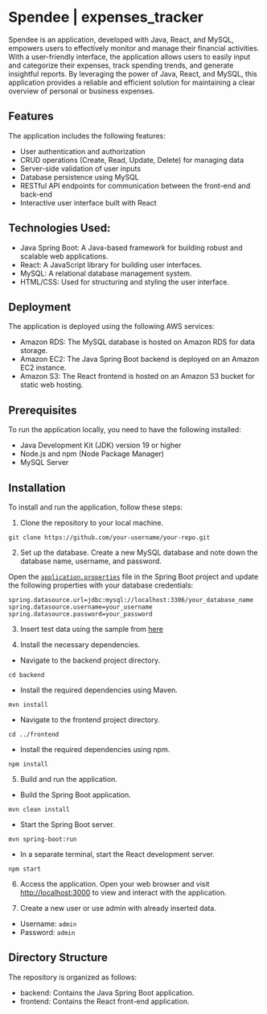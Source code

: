 # Spendee | expenses_tracker
Spendee is an application, developed with Java, React, and MySQL, empowers users to effectively monitor and manage their financial activities. With a user-friendly interface, the application allows users to easily input and categorize their expenses, track spending trends, and generate insightful reports. By leveraging the power of Java, React, and MySQL, this application provides a reliable and efficient solution for maintaining a clear overview of personal or business expenses.

## Features
The application includes the following features:
- User authentication and authorization
- CRUD operations (Create, Read, Update, Delete) for managing data
- Server-side validation of user inputs
- Database persistence using MySQL
- RESTful API endpoints for communication between the front-end and back-end
- Interactive user interface built with React

## Technologies Used:
- Java Spring Boot: A Java-based framework for building robust and scalable web applications.
- React: A JavaScript library for building user interfaces.
- MySQL: A relational database management system.
- HTML/CSS: Used for structuring and styling the user interface.

## Deployment
The application is deployed using the following AWS services:
- Amazon RDS: The MySQL database is hosted on Amazon RDS for data storage.
- Amazon EC2: The Java Spring Boot backend is deployed on an Amazon EC2 instance.
- Amazon S3: The React frontend is hosted on an Amazon S3 bucket for static web hosting.

## Prerequisites
To run the application locally, you need to have the following installed:
- Java Development Kit (JDK) version 19 or higher
- Node.js and npm (Node Package Manager)
- MySQL Server

## Installation
To install and run the application, follow these steps:
1. Clone the repository to your local machine.
```
git clone https://github.com/your-username/your-repo.git
```

2. Set up the database.
Create a new MySQL database and note down the database name, username, and password.

Open the [`application.properties`](https://github.com/Kewinsky/expense-tracker/blob/main/backend/src/main/resources/application.properties) file in the Spring Boot project and update the following properties with your database credentials:
```
spring.datasource.url=jdbc:mysql://localhost:3306/your_database_name
spring.datasource.username=your_username
spring.datasource.password=your_password
```

3. Insert test data using the sample from [here](https://github.com/Kewinsky/expense-tracker/blob/main/backend/src/main/resources/samples/test_data.sql)

4. Install the necessary dependencies.
- Navigate to the backend project directory.
```
cd backend
```
- Install the required dependencies using Maven.
```
mvn install
```
- Navigate to the frontend project directory.
```
cd ../frontend
```
- Install the required dependencies using npm.
```
npm install
```

5. Build and run the application.
- Build the Spring Boot application.
```
mvn clean install
```
- Start the Spring Boot server.
```
mvn spring-boot:run
```
- In a separate terminal, start the React development server.
```
npm start
```

6. Access the application.
Open your web browser and visit [http://localhost:3000](http://localhost:3000) to view and interact with the application.

7. Create a new user or use admin with already inserted data.
- Username: `admin`
- Password: `admin`

## Directory Structure
The repository is organized as follows:
- backend: Contains the Java Spring Boot application.
- frontend: Contains the React front-end application.

